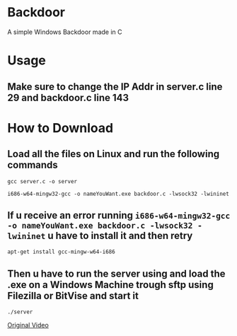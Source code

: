 # Backdoor
A simple Windows Backdoor made in C

# Usage
## Make sure to change the IP Addr in server.c line 29 and backdoor.c line 143

# How to Download
## Load all the files on Linux and run the following commands
`gcc server.c -o server`

`i686-w64-mingw32-gcc -o nameYouWant.exe backdoor.c -lwsock32 -lwininet`

## If u receive an error running `i686-w64-mingw32-gcc -o nameYouWant.exe backdoor.c -lwsock32 -lwininet` u have to install it and then retry
`apt-get install gcc-mingw-w64-i686`

## Then u have to run the server using and load the .exe on a Windows Machine trough sftp using Filezilla or BitVise and start it
`./server`

[Original Video](https://www.youtube.com/watch?v=2-xNui9H-Ro)
